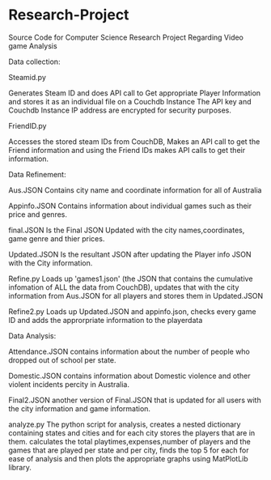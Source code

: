 # Research-Project
Source Code for Computer Science Research Project Regarding Video game Analysis

Data collection: 

Steamid.py 

Generates Steam ID and does API call to Get appropriate Player Information and stores it as an individual file on a Couchdb Instance
The API key and Couchdb Instance IP address are encrypted for security purposes.

FriendID.py

Accesses the stored steam IDs from CouchDB, Makes an API call to get the Friend information and using the Friend IDs makes API calls to get their information.

Data Refinement: 

Aus.JSON 
Contains city name and coordinate information for all of Australia

Appinfo.JSON
Contains information about individual games such as their price and genres.

final.JSON
Is the Final  JSON Updated with the city names,coordinates, game genre and thier prices.

Updated.JSON
Is the resultant JSON after updating the Player info JSON with the City information.

Refine.py
Loads up 'games1.json' (the JSON that contains the cumulative infomation of ALL the data from CouchDB), updates that with the city information from Aus.JSON for all players and stores them in Updated.JSON

Refine2.py
Loads up Updated.JSON and appinfo.json, checks every game ID and adds the approrpriate information to the playerdata

Data Analysis:

Attendance.JSON
contains information about the number of people who dropped out of school per state.

Domestic.JSON
contains information about Domestic violence and other violent incidents percity in Australia.

Final2.JSON
another version of Final.JSON that is updated for all users with the city information and game information.

analyze.py
The python script for analysis, creates a nested dictionary containing states and cities and for each city stores the players that are in them.
calculates the total playtimes,expenses,number of players and the games that are played per state and per city, finds the top 5 for each for ease of analysis and then plots the appropriate graphs using MatPlotLib library.


